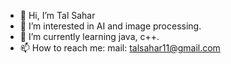 - 👋 Hi, I’m Tal Sahar
- 👀 I’m interested in AI and image processing.
- 🌱 I’m currently learning java, c++.
- 📫 How to reach me: mail: talsahar11@gmail.com

